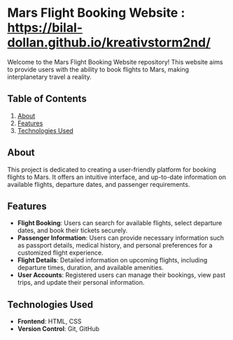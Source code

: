 # Mars Flight Booking Website : https://bilal-dollan.github.io/kreativstorm2nd/

Welcome to the Mars Flight Booking Website repository! This website aims to provide users with the ability to book flights to Mars, making interplanetary travel a reality.

## Table of Contents

1. [About](#about)
2. [Features](#features)
3. [Technologies Used](#technologies-used)

## About

This project is dedicated to creating a user-friendly platform for booking flights to Mars. It offers an intuitive interface, and up-to-date information on available flights, departure dates, and passenger requirements.

## Features

- **Flight Booking**: Users can search for available flights, select departure dates, and book their tickets securely.
- **Passenger Information**: Users can provide necessary information such as passport details, medical history, and personal preferences for a customized flight experience.
- **Flight Details**: Detailed information on upcoming flights, including departure times, duration, and available amenities.
- **User Accounts**: Registered users can manage their bookings, view past trips, and update their personal information.

## Technologies Used

- **Frontend**: HTML, CSS
- **Version Control**: Git, GitHub
